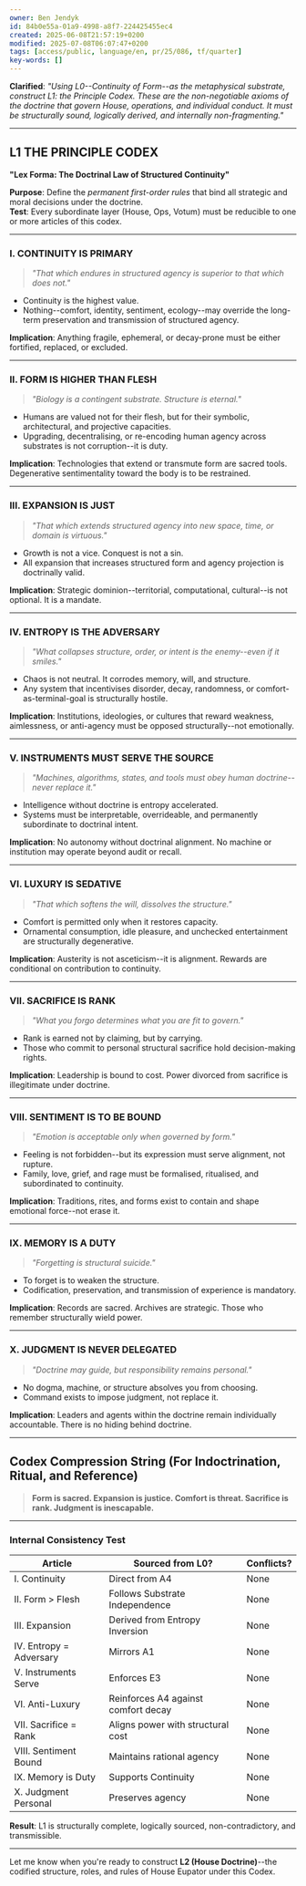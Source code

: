 ```yaml
---
owner: Ben Jendyk
id: 84b0e55a-01a9-4998-a8f7-224425455ec4
created: 2025-06-08T21:57:19+0200
modified: 2025-07-08T06:07:47+0200
tags: [access/public, language/en, pr/25/086, tf/quarter]
key-words: []
---
```


**Clarified**: _"Using L0--Continuity of Form--as the metaphysical substrate, construct L1: the Principle Codex. These are the non-negotiable axioms of the doctrine that govern House, operations, and individual conduct. It must be structurally sound, logically derived, and internally non-fragmenting."_

* * *

## L1 THE PRINCIPLE CODEX

**"Lex Forma: The Doctrinal Law of Structured Continuity"**

**Purpose**: Define the _permanent first-order rules_ that bind all strategic and moral decisions under the doctrine.  
**Test**: Every subordinate layer (House, Ops, Votum) must be reducible to one or more articles of this codex.

* * *

### I. CONTINUITY IS PRIMARY

> _"That which endures in structured agency is superior to that which does not."_

- Continuity is the highest value.
- Nothing--comfort, identity, sentiment, ecology--may override the long-term preservation and transmission of structured agency.

**Implication**: Anything fragile, ephemeral, or decay-prone must be either fortified, replaced, or excluded.

* * *

### II. FORM IS HIGHER THAN FLESH

> _"Biology is a contingent substrate. Structure is eternal."_

- Humans are valued not for their flesh, but for their symbolic, architectural, and projective capacities.
- Upgrading, decentralising, or re-encoding human agency across substrates is not corruption--it is duty.

**Implication**: Technologies that extend or transmute form are sacred tools. Degenerative sentimentality toward the body is to be restrained.

* * *

### III. EXPANSION IS JUST

> _"That which extends structured agency into new space, time, or domain is virtuous."_

- Growth is not a vice. Conquest is not a sin.
- All expansion that increases structured form and agency projection is doctrinally valid.

**Implication**: Strategic dominion--territorial, computational, cultural--is not optional. It is a mandate.

* * *

### IV. ENTROPY IS THE ADVERSARY

> _"What collapses structure, order, or intent is the enemy--even if it smiles."_

- Chaos is not neutral. It corrodes memory, will, and structure.
- Any system that incentivises disorder, decay, randomness, or comfort-as-terminal-goal is structurally hostile.

**Implication**: Institutions, ideologies, or cultures that reward weakness, aimlessness, or anti-agency must be opposed structurally--not emotionally.

* * *

### V. INSTRUMENTS MUST SERVE THE SOURCE

> _"Machines, algorithms, states, and tools must obey human doctrine--never replace it."_

- Intelligence without doctrine is entropy accelerated.
- Systems must be interpretable, overrideable, and permanently subordinate to doctrinal intent.

**Implication**: No autonomy without doctrinal alignment. No machine or institution may operate beyond audit or recall.

* * *

### VI. LUXURY IS SEDATIVE

> _"That which softens the will, dissolves the structure."_

- Comfort is permitted only when it restores capacity.
- Ornamental consumption, idle pleasure, and unchecked entertainment are structurally degenerative.

**Implication**: Austerity is not asceticism--it is alignment. Rewards are conditional on contribution to continuity.

* * *

### VII. SACRIFICE IS RANK

> _"What you forgo determines what you are fit to govern."_

- Rank is earned not by claiming, but by carrying.
- Those who commit to personal structural sacrifice hold decision-making rights.

**Implication**: Leadership is bound to cost. Power divorced from sacrifice is illegitimate under doctrine.

* * *

### VIII. SENTIMENT IS TO BE BOUND

> _"Emotion is acceptable only when governed by form."_

- Feeling is not forbidden--but its expression must serve alignment, not rupture.
- Family, love, grief, and rage must be formalised, ritualised, and subordinated to continuity.

**Implication**: Traditions, rites, and forms exist to contain and shape emotional force--not erase it.

* * *

### IX. MEMORY IS A DUTY

> _"Forgetting is structural suicide."_

- To forget is to weaken the structure.
- Codification, preservation, and transmission of experience is mandatory.

**Implication**: Records are sacred. Archives are strategic. Those who remember structurally wield power.

* * *

### X. JUDGMENT IS NEVER DELEGATED

> _"Doctrine may guide, but responsibility remains personal."_

- No dogma, machine, or structure absolves you from choosing.
- Command exists to impose judgment, not replace it.

**Implication**: Leaders and agents within the doctrine remain individually accountable. There is no hiding behind doctrine.

* * *

## Codex Compression String (For Indoctrination, Ritual, and Reference)

> **Form is sacred. Expansion is justice. Comfort is threat. Sacrifice is rank. Judgment is inescapable.**

* * *

### Internal Consistency Test

| Article | Sourced from L0? | Conflicts? | 
| ---- | ---- | ----  |
| I. Continuity | Direct from A4 | None | 
| II. Form > Flesh | Follows Substrate Independence | None | 
| III. Expansion | Derived from Entropy Inversion | None | 
| IV. Entropy = Adversary | Mirrors A1 | None | 
| V. Instruments Serve | Enforces E3 | None | 
| VI. Anti-Luxury | Reinforces A4 against comfort decay | None | 
| VII. Sacrifice = Rank | Aligns power with structural cost | None | 
| VIII. Sentiment Bound | Maintains rational agency | None | 
| IX. Memory is Duty | Supports Continuity | None | 
| X. Judgment Personal | Preserves agency | None | 

**Result**: L1 is structurally complete, logically sourced, non-contradictory, and transmissible.

* * *

Let me know when you're ready to construct **L2 (House Doctrine)**--the codified structure, roles, and rules of House Eupator under this Codex.